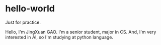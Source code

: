 # hello-world
Just for practice.

Hello, I'm JingXuan GAO. 
I'm a senior student, major in CS. And, I'm very interested in AI, so I'm studying at python language.
